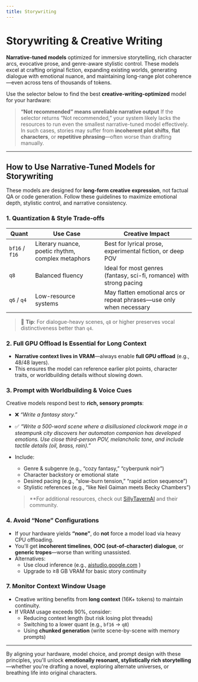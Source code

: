 ```yaml
---
title: Storywriting
---
```


# Storywriting & Creative Writing

**Narrative-tuned models** optimized for immersive storytelling, rich character arcs, evocative prose, and genre-aware stylistic control. These models excel at crafting original fiction, expanding existing worlds, generating dialogue with emotional nuance, and maintaining long-range plot coherence—even across tens of thousands of tokens.

Use the selector below to find the best **creative-writing-optimized** model for your hardware:


<script setup>
import ModelSelector from '../../../components/ModelSelector.vue'
const models = [
  { ramMin: 128, vramMin: 32, models: [{"GPT OSS": { parameters: 120, quantization: 'MXFP4' }}, {"Gemma 3 27B": { parameters: 27, quantization: 'Q8_K_XL' }}], usefulness: 1.0},
  { ramMin: 128, vramMin: 16, models: [{"GPT OSS": { parameters: 120, quantization: 'MXFP4' }}, {"Gemma 3 27B": { parameters: 27, quantization: 'Q4_K_XL' }}], usefulness: 0.9},
  { ramMin: 128, vramMin: 12, models: [{"GPT OSS": { parameters: 120, quantization: 'MXFP4' }}, {"Gemma 3 12B": { parameters: 12, quantization: 'Q6_K_XL' }}], usefulness: 0.8},
  { ramMin: 128, vramMin: 0, models: [{"GPT OSS": { parameters: 120, quantization: 'MXFP4' }}], usefulness: 0.7},

  { ramMin: 64, vramMin: 32, models: [{"GPT OSS": { parameters: 20, quantization: 'MXFP4' }}, {"Gemma 3 27B": { parameters: 27, quantization: 'Q8_K_XL' }}], usefulness: 0.8},
  { ramMin: 64, vramMin: 24, models: [{"GPT OSS": { parameters: 20, quantization: 'MXFP4' }}, {"Gemma 3 27B": { parameters: 27, quantization: 'Q6_K_XL' }}], usefulness: 0.7},
  { ramMin: 64, vramMin: 12, models: [{"GPT OSS": { parameters: 20, quantization: 'MXFP4' }}, {"Gemma 3 12B": { parameters: 12, quantization: 'Q6_K_XL' }}], usefulness: 0.6},
  { ramMin: 64, vramMin: 0, models: [{"GPT OSS": { parameters: 20, quantization: 'MXFP4' }}], usefulness: 0.5},

  { ramMin: 32, vramMin: 32, models: [{"GPT OSS": { parameters: 20, quantization: 'MXFP4' }}, {"Gemma 3 27B": { parameters: 27, quantization: 'Q8_K_XL' }}], usefulness: 0.7},
  { ramMin: 32, vramMin: 24, models: [{"GPT OSS": { parameters: 20, quantization: 'MXFP4' }}, {"Gemma 3 27B": { parameters: 27, quantization: 'Q6_K_XL' }}], usefulness: 0.6},
  { ramMin: 32, vramMin: 16, models: [{"GPT OSS": { parameters: 20, quantization: 'MXFP4' }}, {"Gemma 3 12B": { parameters: 12, quantization: 'Q8_K_XL' }}], usefulness: 0.5},
  { ramMin: 32, vramMin: 12, models: [{"GPT OSS": { parameters: 20, quantization: 'MXFP4' }}, {"Gemma 3 12B": { parameters: 12, quantization: 'Q6_K_XL' }}], usefulness: 0.4},
  { ramMin: 32, vramMin: 8, models: [{"GPT OSS": { parameters: 20, quantization: 'MXFP4' }}, {"Gemma 3 12B": { parameters: 12, quantization: 'Q4_K_XL' }}], usefulness: 0.3},
  { ramMin: 32, vramMin: 6, models: [{"GPT OSS": { parameters: 20, quantization: 'MXFP4' }}], usefulness: 0.25},

  { ramMin: 16, vramMin: 32, models: [{"GPT OSS": { parameters: 20, quantization: 'MXFP4' }}, {"Gemma 3 27B": { parameters: 27, quantization: 'Q8_K_XL' }}], usefulness: 0.5},
  { ramMin: 16, vramMin: 24, models: [{"GPT OSS": { parameters: 20, quantization: 'MXFP4' }}, {"Gemma 3 27B": { parameters: 27, quantization: 'Q6_K_XL' }}], usefulness: 0.4},
  { ramMin: 16, vramMin: 16, models: [{"GPT OSS": { parameters: 20, quantization: 'MXFP4' }}, {"Gemma 3 12B": { parameters: 12, quantization: 'Q8_K_XL' }}], usefulness: 0.3},
  { ramMin: 16, vramMin: 12, models: [{"GPT OSS": { parameters: 20, quantization: 'MXFP4' }}, {"Gemma 3 12B": { parameters: 12, quantization: 'Q6_K_XL' }}], usefulness: 0.25},
  { ramMin: 16, vramMin: 8, models: [{"Gemma 3 12B": { parameters: 12, quantization: 'Q4_K_XL' }}], usefulness: 0.2},
]

</script>

<ModelSelector :modelDefinitions="models" />


> **“Not recommended” means unreliable narrative output**
> If the selector returns “Not recommended,” your system likely lacks the resources to run even the smallest narrative-tuned model effectively. In such cases, stories may suffer from **incoherent plot shifts**, **flat characters**, or **repetitive phrasing**—often worse than drafting manually.

---

## How to Use Narrative-Tuned Models for Storywriting

These models are designed for **long-form creative expression**, not factual QA or code generation. Follow these guidelines to maximize emotional depth, stylistic control, and narrative consistency.

### 1. **Quantization & Style Trade-offs**
| Quant | Use Case | Creative Impact |
|------|--------|----------------|
| `bf16` / `f16` | Literary nuance, poetic rhythm, complex metaphors | Best for lyrical prose, experimental fiction, or deep POV |
| `q8` | Balanced fluency | Ideal for most genres (fantasy, sci-fi, romance) with strong pacing |
| `q6` / `q4` | Low-resource systems | May flatten emotional arcs or repeat phrases—use only when necessary |

> 📝 **Tip**: For dialogue-heavy scenes, `q8` or higher preserves vocal distinctiveness better than `q4`.

### 2. **Full GPU Offload Is Essential for Long Context**
- **Narrative context lives in VRAM**—always enable **full GPU offload** (e.g., 48/48 layers).
- This ensures the model can reference earlier plot points, character traits, or worldbuilding details without slowing down.

### 3. **Prompt with Worldbuilding & Voice Cues**
Creative models respond best to **rich, sensory prompts**:
- ❌ _“Write a fantasy story.”_  
- ✅ _“Write a 500-word scene where a disillusioned clockwork mage in a steampunk city discovers her automaton companion has developed emotions. Use close third-person POV, melancholic tone, and include tactile details (oil, brass, rain).”_
- Include:
  - Genre & subgenre (e.g., “cozy fantasy,” “cyberpunk noir”)
  - Character backstory or emotional state
  - Desired pacing (e.g., “slow-burn tension,” “rapid action sequence”)
  - Stylistic references (e.g., “like Neil Gaiman meets Becky Chambers”)

  > **For additional resources, check out [SillyTavernAI](https://sillytavernai.com/) and their community.

### 4. **Avoid “None” Configurations**
- If your hardware yields **“none”**, do **not** force a model load via heavy CPU offloading.
- You'll get **incoherent timelines**, **OOC (out-of-character) dialogue**, or **generic tropes**—worse than writing unassisted.
- Alternatives:
  - Use cloud inference (e.g., [aistudio.google.com](https://aistudio.google.com/prompts/new_chat?model=gemma-3-27b-it) )
  - Upgrade to ≥8 GB VRAM for basic story continuity

### 7. **Monitor Context Window Usage**
- Creative writing benefits from **long context** (16K+ tokens) to maintain continuity.
- If VRAM usage exceeds 90%, consider:
  - Reducing context length (but risk losing plot threads)
  - Switching to a lower quant (e.g., `bf16` → `q8`)
  - Using **chunked generation** (write scene-by-scene with memory prompts)

---

By aligning your hardware, model choice, and prompt design with these principles, you'll unlock **emotionally resonant, stylistically rich storytelling**—whether you're drafting a novel, exploring alternate universes, or breathing life into original characters.